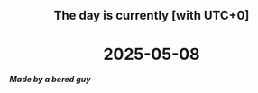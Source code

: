 <h2 align=center>The day is currently [with UTC+0]</h2>
<h1 align=center><!--TIME BEGIN-->2025-05-08<!--TIME END--></h1>
<h5>Made by a bored guy</h5>
